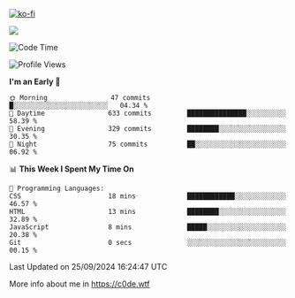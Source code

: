 [![ko-fi](https://ko-fi.com/img/githubbutton_sm.svg)](https://ko-fi.com/Z8Z4Y2LKX)

<a href="https://wakatime.com"><img src="https://wakatime.com/share/@c0dezin/b7f18a7c-ab3a-40b8-8bc7-b1b7bf71f1d6.svg" /></a>

<!--START_SECTION:waka-->
![Code Time](http://img.shields.io/badge/Code%20Time-108%20hrs%201%20min-blue)

![Profile Views](http://img.shields.io/badge/Profile%20Views-1-blue)

**I'm an Early 🐤** 

```text
🌞 Morning                47 commits          █░░░░░░░░░░░░░░░░░░░░░░░░   04.34 % 
🌆 Daytime                633 commits         ███████████████░░░░░░░░░░   58.39 % 
🌃 Evening                329 commits         ████████░░░░░░░░░░░░░░░░░   30.35 % 
🌙 Night                  75 commits          ██░░░░░░░░░░░░░░░░░░░░░░░   06.92 % 
```


📊 **This Week I Spent My Time On** 

```text
💬 Programming Languages: 
CSS                      18 mins             ████████████░░░░░░░░░░░░░   46.57 % 
HTML                     13 mins             ████████░░░░░░░░░░░░░░░░░   32.89 % 
JavaScript               8 mins              █████░░░░░░░░░░░░░░░░░░░░   20.38 % 
Git                      0 secs              ░░░░░░░░░░░░░░░░░░░░░░░░░   00.15 % 
```


 Last Updated on 25/09/2024 16:24:47 UTC
<!--END_SECTION:waka-->

More info about me in https://c0de.wtf

